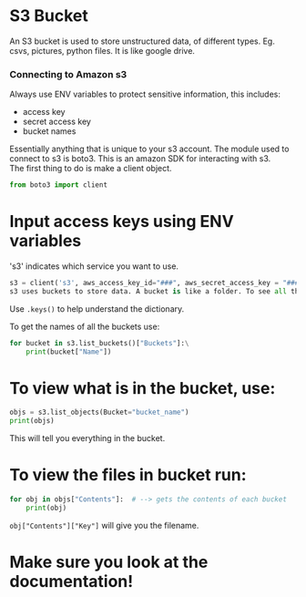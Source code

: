 # S3 Bucket

An S3 bucket is used to store unstructured data, of different types. Eg. csvs, pictures, python files. It is like google drive.

### Connecting to Amazon s3

Always use ENV variables to protect sensitive information, this includes:
- access key
- secret access key
- bucket names

Essentially anything that is unique to your s3 account.
The module used to connect to s3 is boto3. This is an amazon SDK for interacting with s3.\
The first thing to do is make a client object.
```py
from boto3 import client
```
# Input access keys using ENV variables
's3' indicates which service you want to use.
```py
s3 = client('s3', aws_access_key_id="###", aws_secret_access_key = "###")
s3 uses buckets to store data. A bucket is like a folder. To see all the buckets, use list_buckets(). This will return a dictionary of all the buckets and their data.
```
Use ```.keys()``` to help understand the dictionary.

To get the names of all the buckets use:
```py
for bucket in s3.list_buckets()["Buckets"]:\
    print(bucket["Name"])
```
# To view what is in the bucket, use:
```py
objs = s3.list_objects(Bucket="bucket_name")
print(objs)
```
This will tell you everything in the bucket. 

# To view the files in bucket run:
```py
for obj in objs["Contents"]:  # --> gets the contents of each bucket
    print(obj)
```
```obj["Contents"]["Key"]``` will give you the filename.
# Make sure you look at the documentation!